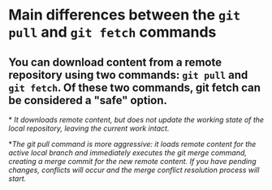 # Main differences between the ```git pull``` and ```git fetch``` commands

## You can download content from a remote repository using two commands: ```git pull``` and ```git fetch```. Of these two commands, git fetch can be considered a "safe" option. 

\* _It downloads remote content, but does not update the working state of the local repository, leaving the current work intact._

\*_The git pull command is more aggressive: it loads remote content for the active local branch and immediately executes the git merge command, creating a merge commit for the new remote content. If you have pending changes, conflicts will occur and the merge conflict resolution process will start._